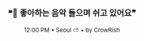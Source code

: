 <div align="center">

<br>

<h3>❝🎵 좋아하는 음악 들으며 쉬고 있어요❞</h3>

<sub>12:00 PM • Seoul ⛅ • by CrowRish</sub>

<br>

</div>